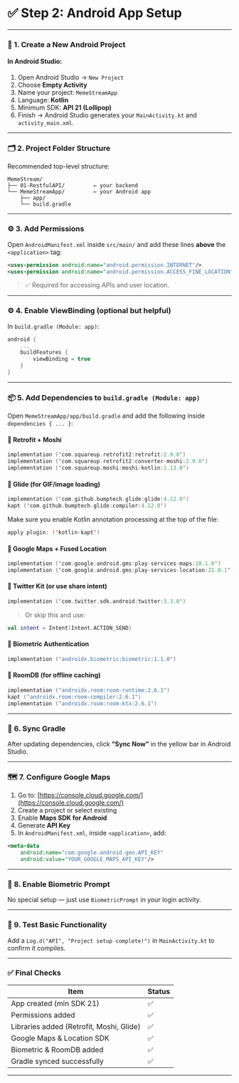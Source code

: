 # ✅ Step 2: Android App Setup 

---

### 🧱 1. **Create a New Android Project**

#### In Android Studio:

1. Open Android Studio → `New Project`
2. Choose **Empty Activity**
3. Name your project: `MemeStreamApp`
4. Language: **Kotlin**
5. Minimum SDK: **API 21 (Lollipop)**
6. Finish → Android Studio generates your `MainActivity.kt` and `activity_main.xml`.

---

### 🗂️ 2. **Project Folder Structure**

Recommended top-level structure:

```
MemeStream/
├── 01-RestfulAPI/         ← your backend
└── MemeStreamApp/         ← your Android app
    ├── app/
    └── build.gradle
```

---

### ⚙️ 3. **Add Permissions**

Open `AndroidManifest.xml` inside `src/main/` and add these lines **above** the `<application>` tag:

```xml
<uses-permission android:name="android.permission.INTERNET"/>
<uses-permission android:name="android.permission.ACCESS_FINE_LOCATION"/>
```

> ✅ Required for accessing APIs and user location.

---

### ⚙️ 4. **Enable ViewBinding (optional but helpful)**

In `build.gradle (Module: app)`:

```kotlin
android {
    ...
    buildFeatures {
        viewBinding = true
    }
}
```

---

### 📦 5. **Add Dependencies to `build.gradle (Module: app)`**

Open `MemeStreamApp/app/build.gradle` and add the following inside `dependencies { ... }`:

#### 🔹 Retrofit + Moshi

```kotlin
implementation ('com.squareup.retrofit2:retrofit:2.9.0')
implementation ('com.squareup.retrofit2:converter-moshi:2.9.0')
implementation ('com.squareup.moshi:moshi-kotlin:1.13.0')
```

#### 🔹 Glide (for GIF/image loading)

```kotlin
implementation ('com.github.bumptech.glide:glide:4.12.0')
kapt ('com.github.bumptech.glide:compiler:4.12.0')
```

Make sure you enable Kotlin annotation processing at the top of the file:

```kotlin
apply plugin: ('kotlin-kapt')
```

#### 🔹 Google Maps + Fused Location

```kotlin
implementation ('com.google.android.gms:play-services-maps:18.1.0')
implementation ('com.google.android.gms:play-services-location:21.0.1')
```

#### 🔹 Twitter Kit (or use share intent)

```kotlin
implementation ('com.twitter.sdk.android:twitter:3.3.0')
```

> Or skip this and use:

```kotlin
val intent = Intent(Intent.ACTION_SEND)
```

#### 🔹 Biometric Authentication

```kotlin
implementation ("androidx.biometric:biometric:1.1.0")
```

#### 🔹 RoomDB (for offline caching)

```kotlin
implementation ("androidx.room:room-runtime:2.6.1")
kapt ("androidx.room:room-compiler:2.6.1")
implementation ("androidx.room:room-ktx:2.6.1")
```

---

### 🔄 6. **Sync Gradle**

After updating dependencies, click **“Sync Now”** in the yellow bar in Android Studio.

---

### 🗺️ 7. **Configure Google Maps**

1. Go to: [https://console.cloud.google.com/](https://console.cloud.google.com/)
2. Create a project or select existing
3. Enable **Maps SDK for Android**
4. Generate **API Key**
5. In `AndroidManifest.xml`, inside `<application>`, add:

```xml
<meta-data
    android:name="com.google.android.geo.API_KEY"
    android:value="YOUR_GOOGLE_MAPS_API_KEY"/>
```

---

### 🔐 8. **Enable Biometric Prompt**

No special setup — just use `BiometricPrompt` in your login activity.

---

### 🧪 9. **Test Basic Functionality**

Add a `Log.d("API", "Project setup complete!")` in `MainActivity.kt` to confirm it compiles.

---

### ✅ Final Checks

| Item                                     | Status |
| ---------------------------------------- | ------ |
| App created (min SDK 21)                 | ✅      |
| Permissions added                        | ✅      |
| Libraries added (Retrofit, Moshi, Glide) | ✅      |
| Google Maps & Location SDK               | ✅      |
| Biometric & RoomDB added                 | ✅      |
| Gradle synced successfully               | ✅      |

---

